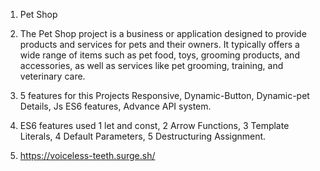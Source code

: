  1. Pet Shop  

2. The Pet Shop project is a business or application designed to provide products and services for pets and their owners. It typically offers a wide range of items such as pet food, toys, grooming products, and accessories, as well as services like pet grooming, training, and veterinary care.

3. 5 features for this Projects
 Responsive,
 Dynamic-Button,
 Dynamic-pet Details,
 Js ES6 features, 
 Advance API system.

 4. ES6 features used
1 let and const,
2 Arrow Functions,
3 Template Literals,
4 Default Parameters,
5 Destructuring Assignment.

5. https://voiceless-teeth.surge.sh/